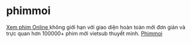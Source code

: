 # phimmoi
<a href="https://phimmoi.net.in"> Xem phim Online </a> không giới hạn với giao diện hoàn toàn mới đơn giản và trực quan hơn 100000+ phim mới vietsub thuyết minh.  <a href="https://phimmoi.net.in"> Phimmoi </a>

